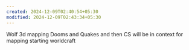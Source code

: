 ```yaml
---
created: 2024-12-09T02:40:54+05:30
modified: 2024-12-09T02:43:34+05:30
---
```


Wolf 3d mapping
Dooms and Quakes and
then CS will be in context for mapping starting worldcraft
